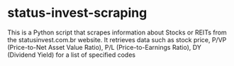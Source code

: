 # status-invest-scraping
This is a Python script that scrapes information about Stocks or REITs from the statusinvest.com.br website. It retrieves data such as stock price, P/VP (Price-to-Net Asset Value Ratio), P/L (Price-to-Earnings Ratio), DY (Dividend Yield) for a list of specified codes

